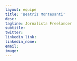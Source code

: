 ```yaml
---
layout: equipe
title: 'Beatriz Montesanti'
desc:
tagline: Jornalista Freelancer
subtitle:
twitter:
linkedin_link:
linkedin_nome:
email:
image:
---
```

